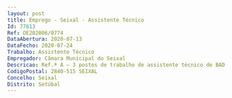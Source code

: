```yaml
--- 
layout: post
title: Emprego - Seixal - Assistente Técnico
Id: 77613
Ref: OE202006/0774
DataAbertura: 2020-07-13
DataFecho: 2020-07-24
Trabalho: Assistente Técnico
Empregador: Câmara Municipal do Seixal
Descricao: Ref.ª A – 3 postos de trabalho de assistente técnico de BAD Pesquisar e analisar informação de diversas fontes  Registar a entrada de obras bibliográficas e documentais  Classificar os documentos, tendo por base regras internacionais em vigor, inserindo a informação em bases de dados  Cotar as espécies, atribuindo lhes notação numérica adequada  Proceder à indexação e elaboração de resumos, utilizando sistemas de classificação, explorando meios informáticos apropriados  Fotocopiar, imprimir ou importar os documentos consultados para as bases de dados informáticas, podendo proceder a outros tipos de tratamento de suportes, nomeadamente microfilmagem e digitalização, para garantir a sua preservação e salvaguarda e facilitar o seu manuseio, consulta e divulgação  Atender munícipes clientes orientando os na pesquisa e utilização dos recursos de informação disponíveis  Entregar documentação solicitada por munícipes clientes procedendo, eventualmente, à reprodução dos mesmos  Cuidar da arrumação das espécies bibliográficas e arquivísticas, zelando pela sua preservação e informando superiormente sobre as que necessitam de intervenções de conservação e restauro  Efetuar a gestão de empréstimos das espécies  Recolher dados necessários à elaboração de estatísticas  Participar em atividades de animação cultural e de promoção e divulgação das atividades da instituição  Elaborar relatórios sobre as intervenções efetuadas.
CodigoPostal: 2840-515 SEIXAL
Concelho: Seixal
Distrito: Setúbal
--- 
```


